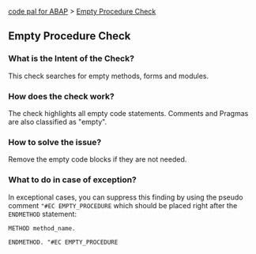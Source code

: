 [code pal for ABAP](../README.md) > [Empty Procedure Check](empty-procedure.md)

## Empty Procedure Check

### What is the Intent of the Check?

This check searches for empty methods, forms and modules.

### How does the check work?

The check highlights all empty code statements. Comments and Pragmas are also classified as "empty".

### How to solve the issue?

Remove the empty code blocks if they are not needed.

### What to do in case of exception?

In exceptional cases, you can suppress this finding by using the pseudo comment `"#EC EMPTY_PROCEDURE` which should be placed right after the `ENDMETHOD` statement:

```abap
METHOD method_name.

ENDMETHOD. "#EC EMPTY_PROCEDURE
```
